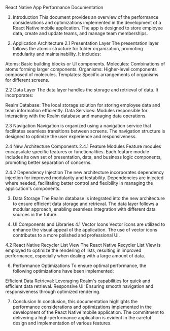 React Native App Performance Documentation

1. Introduction
This document provides an overview of the performance considerations and optimizations implemented in the development of a React Native mobile application. The app is designed to store employee data, create and update teams, and manage team memberships.

2. Application Architecture
2.1 Presentation Layer
The presentation layer follows the atomic structure for folder organization, promoting modularity and maintainability. It includes:

Atoms: Basic building blocks or UI components.
Molecules: Combinations of atoms forming larger components.
Organisms: Higher-level components composed of molecules.
Templates: Specific arrangements of organisms for different screens.

2.2 Data Layer
The data layer handles the storage and retrieval of data. It incorporates:

Realm Database: The local storage solution for storing employee data and team information efficiently.
Data Services: Modules responsible for interacting with the Realm database and managing data operations.

2.3 Navigation
Navigation is organized using a navigation service that facilitates seamless transitions between screens. The navigation structure is designed to optimize the user experience and responsiveness.

2.4 New Architecture Components
2.4.1 Feature Modules
Feature modules encapsulate specific features or functionalities. Each feature module includes its own set of presentation, data, and business logic components, promoting better separation of concerns.

2.4.2 Dependency Injection
The new architecture incorporates dependency injection for improved modularity and testability. Dependencies are injected where needed, facilitating better control and flexibility in managing the application's components.

3. Data Storage
The Realm database is integrated into the new architecture to ensure efficient data storage and retrieval. The data layer follows a modular approach, enabling seamless integration with different data sources in the future.

4. UI Components and Libraries
4.1 Vector Icons
Vector icons are utilized to enhance the visual appeal of the application. The use of vector icons contributes to a more polished and professional UI.

4.2 React Native Recycler List View
The React Native Recycler List View is employed to optimize the rendering of lists, resulting in improved performance, especially when dealing with a large amount of data.

6. Performance Optimizations
To ensure optimal performance, the following optimizations have been implemented:

Efficient Data Retrieval: Leveraging Realm's capabilities for quick and efficient data retrieval.
Responsive UI: Ensuring smooth navigation and responsiveness through optimized rendering.

7. Conclusion
In conclusion, this documentation highlights the performance considerations and optimizations implemented in the development of the React Native mobile application. The commitment to delivering a high-performance application is evident in the careful design and implementation of various features.
